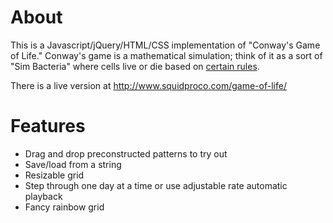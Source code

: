 # About
This is a Javascript/jQuery/HTML/CSS implementation of "Conway's Game of Life." Conway's game is a mathematical simulation; think of it as a sort of "Sim Bacteria" where cells live or die based on [certain rules](http://en.wikipedia.org/wiki/Conway%27s_Game_of_Life).

There is a live version at http://www.squidproco.com/game-of-life/

# Features
- Drag and drop preconstructed patterns to try out
- Save/load from a string
- Resizable grid
- Step through one day at a time or use adjustable rate automatic playback
- Fancy rainbow grid